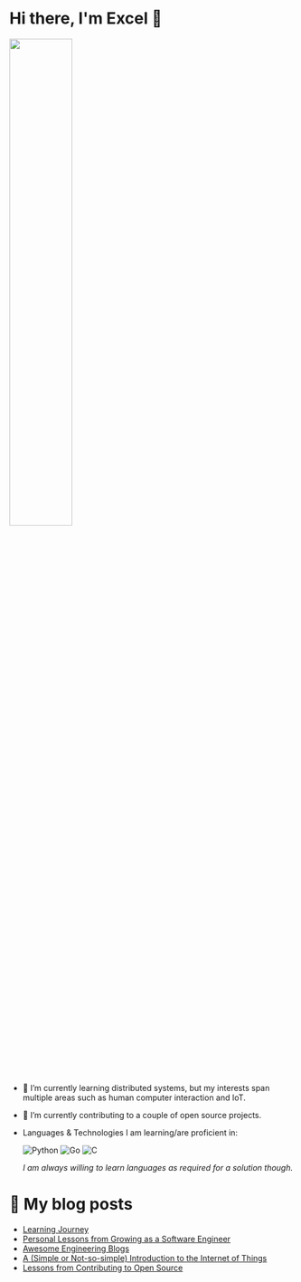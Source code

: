 # Hi there, I'm Excel 👋

<img width="47%" src="https://github-readme-stats.vercel.app/api?username=mimictester1307&show_icons=true&theme=moltack&count_private=true" />

<!--
<img align="left" width="47%" src="https://github-readme-stats.vercel.app/api/top-langs/?username=mimictester1307&layout=compact" />
-->


- 🌱 I’m currently learning distributed systems, but my interests span multiple areas such as human computer interaction and IoT.
- 🔭 I’m currently contributing to a couple of open source projects.
- Languages & Technologies I am learning/are proficient in:

  ![Python](https://img.shields.io/badge/python-3670A0?style=for-the-badge&logo=python&logoColor=ffdd54) ![Go](https://img.shields.io/badge/go-%2300ADD8.svg?style=for-the-badge&logo=go&logoColor=white) ![C](https://img.shields.io/badge/c-%2300599C.svg?style=for-the-badge&logo=c&logoColor=white) 

  *I am always willing to learn languages as required for a solution though.*

# 📜 My blog posts
<!-- BLOG-POST-LIST:START -->
- [Learning Journey](https://excel-chukwu.netlify.app/2022/08/19/Coming-Soon/)
- [Personal Lessons from Growing as a Software Engineer](https://excel-chukwu.netlify.app/2022/08/11/Personal-Lessons-from-Growing-as-a-Software-Engineer/)
- [Awesome Engineering Blogs](https://excel-chukwu.netlify.app/2022/08/06/Awesome-Engineering-Blogs/)
- [A &lpar;Simple or Not-so-simple&rpar; Introduction to the Internet of Things](https://excel-chukwu.netlify.app/2022/08/05/A-Simple-or-Not-so-simple-Introduction-to-the-Internet-of-Things/)
- [Lessons from Contributing to Open Source](https://excel-chukwu.netlify.app/2022/08/03/Lessons-from-Contributing-to-Open-Source/)
<!-- BLOG-POST-LIST:END -->
